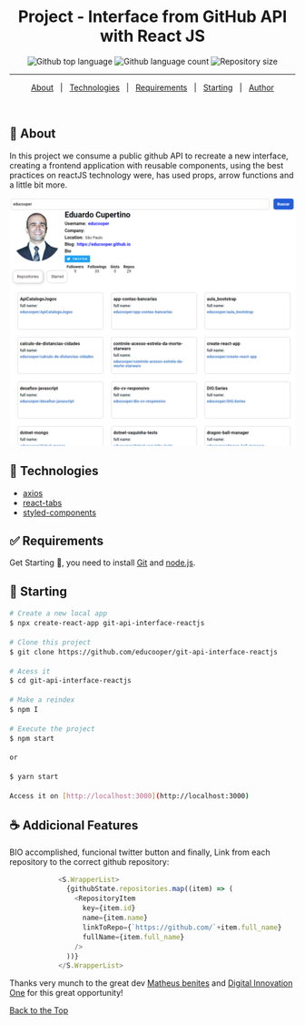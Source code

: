 <h1 align="center">Project - Interface from GitHub API with React JS</h1>

<p align="center">
  <img alt="Github top language" src="https://img.shields.io/github/languages/top/educooper/git-api-interface-reactjs?color=green"> 
  <img alt="Github language count" src="https://img.shields.io/github/languages/count/educooper/react-single-page-application?color=56BEB8">
 <img alt="Repository size" src="https://img.shields.io/github/repo-size/educooper/git-api-interface-reactjs?color=56BEB8">


<hr>


<p align="center">
  <a href="#dart-about">About</a> &#xa0; | &#xa0; 
  <!-- <a href="#sparkles-features">Features</a> &#xa0; | &#xa0; -->
  <a href="#rocket-technologies">Technologies</a> &#xa0; | &#xa0;
  <a href="#white_check_mark-requirements">Requirements</a> &#xa0; | &#xa0;
  <a href="#checkered_flag-starting">Starting</a> &#xa0; | &#xa0;
  <!-- <a href="#memo-license">License</a> &#xa0; | &#xa0; -->
  <a href="https://github.com/educooper" target="_blank">Author</a>
</p>


<br>

## :dart: About ##

In this project we consume a public github API to recreate a new interface, creating a frontend application with reusable components, using the best practices on reactJS technology were, has used props, arrow functions and a little bit more.


![plot](./image/print-project-git.PNG)


## :rocket: Technologies ##

- [axios](https://www.npmjs.com/package/axios)
- [react-tabs](https://www.npmjs.com/package/react-tabs)
- [styled-components](https://styled-components.com/)

## :white_check_mark: Requirements ##

Get Starting :checkered_flag:, you need to install [Git](https://git-scm.com) and [node.js](https://nodejs.org/).

## :checkered_flag: Starting ##

```bash
# Create a new local app
$ npx create-react-app git-api-interface-reactjs

# Clone this project
$ git clone https://github.com/educooper/git-api-interface-reactjs

# Acess it
$ cd git-api-interface-reactjs

# Make a reindex
$ npm I

# Execute the project
$ npm start

or

$ yarn start

Access it on [http://localhost:3000](http://localhost:3000)

```

## :coffee: Addicional Features

BIO accomplished, funcional twitter button and finally, Link from each repository to the correct github repository: 


```js
            <S.WrapperList>
              {githubState.repositories.map((item) => (
                <RepositoryItem
                  key={item.id}
                  name={item.name}
                  linkToRepo={`https://github.com/`+item.full_name}
                  fullName={item.full_name}
                />
              ))}
            </S.WrapperList>
```


Thanks very munch to the great dev [Matheus benites](https://github.com/benits) and [Digital Innovation One](https://web.digitalinnovation.one/) for this great opportunity!

<a href="#top">Back to the Top</a>
